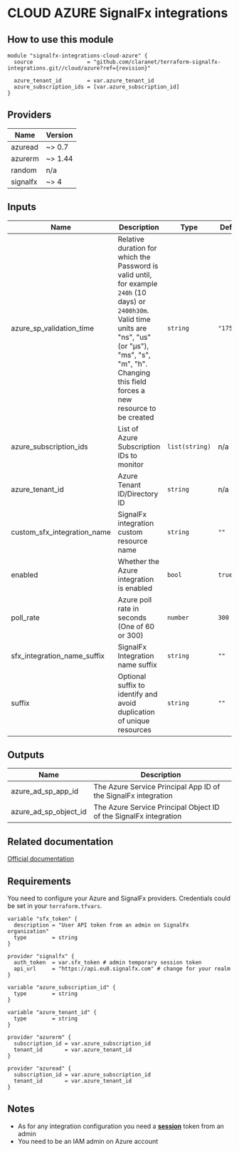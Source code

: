 # CLOUD AZURE SignalFx integrations

## How to use this module

```hcl
module "signalfx-integrations-cloud-azure" {
  source                 = "github.com/claranet/terraform-signalfx-integrations.git//cloud/azure?ref={revision}"

  azure_tenant_id        = var.azure_tenant_id
  azure_subscription_ids = [var.azure_subscription_id]
}

```

## Providers

| Name | Version |
|------|---------|
| azuread | ~> 0.7 |
| azurerm | ~> 1.44 |
| random | n/a |
| signalfx | ~> 4 |

## Inputs

| Name | Description | Type | Default | Required |
|------|-------------|------|---------|:-----:|
| azure\_sp\_validation\_time | Relative duration for which the Password is valid until, for example `240h` (10 days) or `2400h30m`. Valid time units are "ns", "us" (or "µs"), "ms", "s", "m", "h".   Changing this field forces a new resource to be created | `string` | `"17520h"` | no |
| azure\_subscription\_ids | List of Azure Subscription IDs to monitor | `list(string)` | n/a | yes |
| azure\_tenant\_id | Azure Tenant ID/Directory ID | `string` | n/a | yes |
| custom\_sfx\_integration\_name | SignalFx integration custom resource name | `string` | `""` | no |
| enabled | Whether the Azure integration is enabled | `bool` | `true` | no |
| poll\_rate | Azure poll rate in seconds (One of 60 or 300) | `number` | `300` | no |
| sfx\_integration\_name\_suffix | SignalFx Integration name suffix | `string` | `""` | no |
| suffix | Optional suffix to identify and avoid duplication of unique resources | `string` | `""` | no |

## Outputs

| Name | Description |
|------|-------------|
| azure\_ad\_sp\_app\_id | The Azure Service Principal App ID of the SignalFx integration |
| azure\_ad\_sp\_object\_id | The Azure Service Principal Object ID of the SignalFx integration |

## Related documentation

[Official documentation](https://docs.signalfx.com/en/latest/integrations/azure-info.html#connect-to-microsoft-azure)

## Requirements

You need to configure your Azure and SignalFx providers.
Credentials could be set in your `terraform.tfvars`.

```
variable "sfx_token" {
  description = "User API token from an admin on SignalFx organization"
  type        = string
}

provider "signalfx" {
  auth_token  = var.sfx_token # admin temporary session token
  api_url     = "https://api.eu0.signalfx.com" # change for your realm
}

variable "azure_subscription_id" {
  type        = string
}

variable "azure_tenant_id" {
  type        = string
}

provider "azurerm" {
  subscription_id = var.azure_subscription_id
  tenant_id       = var.azure_tenant_id
}

provider "azuread" {
  subscription_id = var.azure_subscription_id
  tenant_id       = var.azure_tenant_id
}

```

## Notes

* As for any integration configuration you need a [**session**](https://docs.signalfx.com/en/latest/admin-guide/tokens.html#user-api-access-tokens) token from an admin
* You need to be an IAM admin on Azure account

